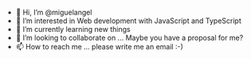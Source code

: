 - 👋 Hi, I’m @miguelangel
- 👀 I’m interested in Web development with JavaScript and TypeScript
- 🌱 I’m currently learning new things 
- 💞️ I’m looking to collaborate on ... Maybe you have a proposal for me?
- 📫 How to reach me ... please write me an email :-) 

<!---
gaiasamadhi/gaiasamadhi is a ✨ special ✨ repository because its `README.md` (this file) appears on your GitHub profile.
You can click the Preview link to take a look at your changes.
--->
